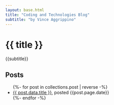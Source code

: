 ```yaml
---
layout: base.html
title: "Coding and Technologies Blog"
subtitle: "by Vince Aggrippino"
---
```


# {{ title }}
<span class="subtitle">{{subtitle}}</span>

## Posts
<ul>
  {%- for post in collections.post | reverse -%}
    <li><a href="{{post.page.url}}">{{ post.data.title }}</a>, posted {{post.page.date}}</li>
  {%- endfor -%}
</ul>
